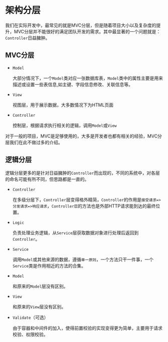 # 架构分层
我们在实际开发中，最常见的就是MVC分层，但是随着项目大小以及复杂度的提升，MVC分层并不能很好的满足团队开发的需求。其中最显著的一个问题就是：`Controller`日益臃肿。
## MVC分层
+ `Model` 

    大部分情况下，一个`Model`类对应一张数据库表，`Model`类中的属性主要是用来描述或设置一些表信息,如主键、字段信息修改、关联信息等。

+ `View`
    
    视图层，用于展示数据，大多数情况下为HTML页面

+ `Controller`

    控制层，根据请求执行相关的逻辑，调用`Model`或`View`

对于一般的项目，MVC是足够使用的，大多是开发者也都有相关的经验，MVC分层我们在此不做过多的介绍。

## 逻辑分层
逻辑分层更多的是针对日益臃肿的`Controller`而出现的，不同的系统中，对各层的命名可能有所不同，但思路都是一直的。

+ `Controller`
    
    在多级分层下，`Controller`层变得格外精简，`Controller`的作用是`接受请求=>分发请求=>响应请求`，`Controller层`的方法也是外部HTTP请求能到达的最终位置。

+ `Logic`
    
    负责处理业务逻辑，从`Service`层获取数据对象进行处理后返回到`Controller`。

+ `Service`
    
    调用`Model`或其他来源的数据，遵循`单一原则`，一个方法只干一件事，一个`Service`类是作用相近的方法的合集。

+ `Model`
    
    和原来的`Model`层没有区别。

+ `View`
    
    和原来的`View`层没有区别。

+ `Validate`（可选）

    由于容器和中间件的加入，使得前置校验的实现变得更为简单，主要用于请求校验、权限校验。
